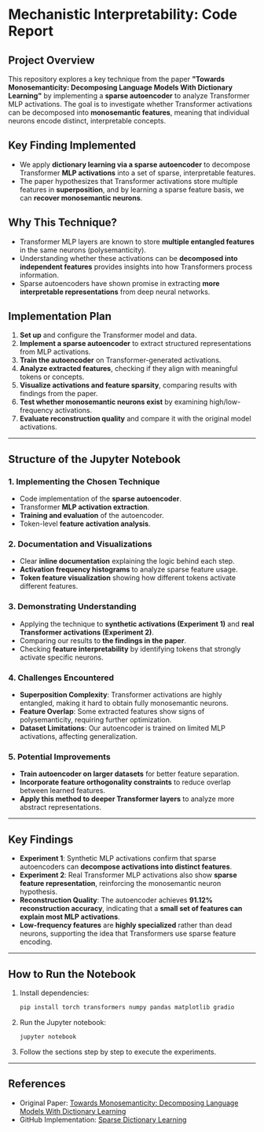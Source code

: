 # **Mechanistic Interpretability: Code Report**

## **Project Overview**
This repository explores a key technique from the paper **"Towards Monosemanticity: Decomposing Language Models With Dictionary Learning"** by implementing a **sparse autoencoder** to analyze Transformer MLP activations. The goal is to investigate whether Transformer activations can be decomposed into **monosemantic features**, meaning that individual neurons encode distinct, interpretable concepts.

## **Key Finding Implemented**
- We apply **dictionary learning via a sparse autoencoder** to decompose Transformer **MLP activations** into a set of sparse, interpretable features.
- The paper hypothesizes that Transformer activations store multiple features in **superposition**, and by learning a sparse feature basis, we can **recover monosemantic neurons**.

## **Why This Technique?**
- Transformer MLP layers are known to store **multiple entangled features** in the same neurons (polysemanticity).
- Understanding whether these activations can be **decomposed into independent features** provides insights into how Transformers process information.
- Sparse autoencoders have shown promise in extracting **more interpretable representations** from deep neural networks.

## **Implementation Plan**
1. **Set up** and configure the Transformer model and data.
2. **Implement a sparse autoencoder** to extract structured representations from MLP activations.
3. **Train the autoencoder** on Transformer-generated activations.
4. **Analyze extracted features**, checking if they align with meaningful tokens or concepts.
5. **Visualize activations and feature sparsity**, comparing results with findings from the paper.
6. **Test whether monosemantic neurons exist** by examining high/low-frequency activations.
7. **Evaluate reconstruction quality** and compare it with the original model activations.

---

## **Structure of the Jupyter Notebook**

### **1. Implementing the Chosen Technique**
- Code implementation of the **sparse autoencoder**.
- Transformer **MLP activation extraction**.
- **Training and evaluation** of the autoencoder.
- Token-level **feature activation analysis**.

### **2. Documentation and Visualizations**
- Clear **inline documentation** explaining the logic behind each step.
- **Activation frequency histograms** to analyze sparse feature usage.
- **Token feature visualization** showing how different tokens activate different features.

### **3. Demonstrating Understanding**
- Applying the technique to **synthetic activations (Experiment 1)** and **real Transformer activations (Experiment 2)**.
- Comparing our results to **the findings in the paper**.
- Checking **feature interpretability** by identifying tokens that strongly activate specific neurons.

### **4. Challenges Encountered**
- **Superposition Complexity**: Transformer activations are highly entangled, making it hard to obtain fully monosemantic neurons.
- **Feature Overlap**: Some extracted features show signs of polysemanticity, requiring further optimization.
- **Dataset Limitations**: Our autoencoder is trained on limited MLP activations, affecting generalization.

### **5. Potential Improvements**
- **Train autoencoder on larger datasets** for better feature separation.
- **Incorporate feature orthogonality constraints** to reduce overlap between learned features.
- **Apply this method to deeper Transformer layers** to analyze more abstract representations.

---

## **Key Findings**
- **Experiment 1**: Synthetic MLP activations confirm that sparse autoencoders can **decompose activations into distinct features**.
- **Experiment 2**: Real Transformer MLP activations also show **sparse feature representation**, reinforcing the monosemantic neuron hypothesis.
- **Reconstruction Quality**: The autoencoder achieves **91.12% reconstruction accuracy**, indicating that a **small set of features can explain most MLP activations**.
- **Low-frequency features** are **highly specialized** rather than dead neurons, supporting the idea that Transformers use sparse feature encoding.

---

## **How to Run the Notebook**
1. Install dependencies:  
   ```bash
   pip install torch transformers numpy pandas matplotlib gradio
   ```
2. Run the Jupyter notebook:
   ```bash
   jupyter notebook
   ```
3. Follow the sections step by step to execute the experiments.

---

## **References**
- Original Paper: [Towards Monosemanticity: Decomposing Language Models With Dictionary Learning](https://transformer-circuits.pub/2023/monosemantic-features)
- GitHub Implementation: [Sparse Dictionary Learning](https://github.com/shehper/sparse-dictionary-learning)

